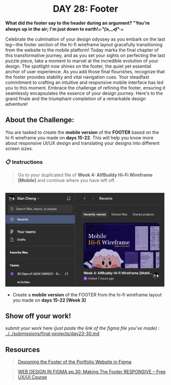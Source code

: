 **<h1 align="center"> DAY 28: Footer</h1>**
**What did the footer say to the header during an argument? "You're always up in the air; I'm just down to earth!_๐·°(⋟﹏⋞)°·๐_**

Celebrate the culmination of your design odyssey as you embark on the last leg—the footer section of the hi-fi wireframe layout gracefully transitioning from the website to the mobile platform! Today marks the final chapter of this transformative journey, and as you set your sights on perfecting the last puzzle piece, take a moment to marvel at the incredible evolution of your design. The spotlight now shines on the footer, the quiet yet essential anchor of user experience. As you add those final flourishes, recognize that the footer provides stability and vital navigation cues. Your steadfast commitment to crafting an intuitive and responsive mobile interface has led you to this moment. Embrace the challenge of refining the footer, ensuring it seamlessly encapsulates the essence of your design journey. Here's to the grand finale and the triumphant completion of a remarkable design adventure!

## **About the Challenge:**

You are tasked to create the **mobile version** of the **FOOTER** based on the hi-fi wireframe you made on **days 15-22**. This will help you know more about responsive UI/UX design and translating your designs into different screen sizes.

### 📋 Instructions

> Go to your duplicated file of **Week 4: AlfBuddy Hi-Fi Wireframe [Mobile]** and continue where you have left off.

&nbsp;&nbsp;&nbsp;&nbsp;&nbsp;&nbsp;&nbsp;&nbsp;<img src="../assets/tutorials/../../../assets/tutorials/Day24.png" width="500" alt="Instruction"/>
<br/>

-   Create a **mobile version** of the FOOTER from the hi-fi wireframe layout you made on **days 15-22 [Week 3]**

## Show off your work!

submit your work here _(just paste the link of the figma file you've made)_ : <a href ="../../submissions/final-projects/day23-30.md" target="_blank">../../submissions/final-projects/day23-30.md</a>

## Resources

> <a href="https://www.youtube.com/watch?v=Vu_hCvQnuAw" target="_blank">Designing the Footer of the Portfolio Website in Figma </a>

> <a href="https://youtu.be/ZurFm8V-b7U?si=N92adWMz64oqIebz" target="_blank">WEB DESIGN IN FIGMA ep.30: Making The Footer RESPONSIVE – Free UX/UI Course </a>
